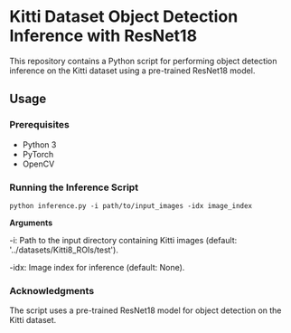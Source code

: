 # Kitti Dataset Object Detection Inference with ResNet18

This repository contains a Python script for performing object detection inference on the Kitti dataset using a pre-trained ResNet18 model.

## Usage

### Prerequisites

- Python 3
- PyTorch
- OpenCV

### Running the Inference Script

```
python inference.py -i path/to/input_images -idx image_index
```

**Arguments**

-i: Path to the input directory containing Kitti images (default: '../datasets/Kitti8_ROIs/test').

-idx: Image index for inference (default: None).

### Acknowledgments

The script uses a pre-trained ResNet18 model for object detection on the Kitti dataset.



